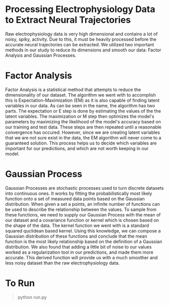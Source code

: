 # Processing Electrophysiology Data to Extract Neural Trajectories

Raw electrophysiology data is very high dimensional and contains a lot of noisy, spiky, activity. Due to this, it must be heavily processed before the accurate neural trajectories can be extracted.
We utilized two important methods in our study to reduce its dimensions and smooth our data: Factor Analysis and Gaussian Processes. 

# Factor Analysis

Factor Analysis is a statistical method that attempts to reduce the dimensionality of our dataset. The algorithm we went with to accomplish this is Expectation-Maximization (EM) as it is also capable of finding latent variables in our data. As can be seen in the name, the algorithm has two parts. The expectation or E step is done by estimating the values of the the latent variables. The maximization or M step then optimizes the model's parameters by maximizing the likelihood of the model's accuracy based on our training and test data. These steps are then repeated until a reasonable convergence has occured. However, since we are creating latent variables that we are not sure exist in the data, the EM algorithm will never come to a guaranteed solution. This process helps us to decide which variables are important for our predictions, and which are not worth keeping in our model.

# Gaussian Process

Gaussian Processes are stochastic processes used to turn discrete datasets into continuous ones. It works by fitting the probabilistically most likely function onto a set of measured data points based on the Gaussian distribution. When given a set a points, an infinite number of functions can be used to describe the relationship between the values. To sample from these functions, we need to supply our Gaussian Process with the mean of our dataset and a covariance function or kernel which is chosen based on the shape of the data. The kernel function we went with is a standard squared quclidean based kernel. Using this knowledge, we can compose a Gaussian distribution of these functions and conclude that the mean function is the most likely relationship based on the definition of a Gaussian distribution. We also found that adding a little bit of noise to our values worked as a regularization tool in our predictions, and made them more accurate. This derived function will provide us with a much smoother and less noisy dataset than the raw electrophysiology data. 

# To Run

> python run.py
